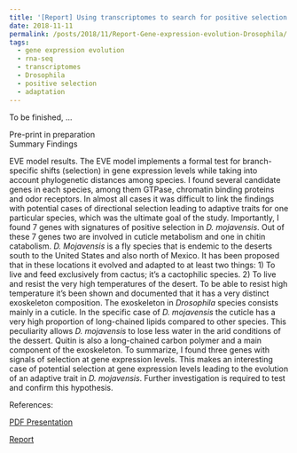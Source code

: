 ```yaml
---
title: '[Report] Using transcriptomes to search for positive selection and adaptation in gene expression of Drosophila species'
date: 2018-11-11
permalink: /posts/2018/11/Report-Gene-expression-evolution-Drosophila/
tags:
  - gene expression evolution
  - rna-seq
  - transcriptomes
  - Drosophila
  - positive selection
  - adaptation
---
```


To be finished, ...

Pre-print in preparation  
Summary Findings

EVE model results. The EVE model implements a formal test for branch-specific shifts (selection) in gene expression levels while taking into account phylogenetic distances among species. I found several candidate genes in each species, among them GTPase, chromatin binding proteins and odor receptors. In almost all cases it was difficult to link the findings with potential cases of directional selection leading to adaptive traits for one particular species, which was the ultimate goal of the study. Importantly, I found 7 genes with signatures of positive selection in _D. mojavensis_. Out of these 7 genes two are involved in cuticle metabolism and one in chitin catabolism. _D. Mojavensis_ is a fly species that is endemic to the deserts south to the United States and also north of Mexico. It has been proposed that in these locations it evolved and adapted to at least two things: 1) To live and feed exclusively from cactus; it’s a cactophilic species. 2) To live and resist the very high temperatures of the desert. To be able to resist high temperature it’s been shown and documented that it has a very distinct exoskeleton composition. The exoskeleton in _Drosophila_ species consists mainly in a cuticle. In the specific case of _D. mojavensis_ the cuticle has a very high proportion of long-chained lipids compared to other species. This peculiarity allows _D. mojavensis_ to lose less water in the arid conditions of the dessert. Quitin is also a long-chained carbon polymer and a main component of the exoskeleton. To summarize, I found three genes with signals of selection at gene expression levels. This makes an interesting case of potential selection at gene expression levels leading to the evolution of an adaptive trait in _D. mojavensis_. Further investigation is required to test and confirm this hypothesis. 

References:

[PDF Presentation](https://www.dropbox.com/s/tkjhdw3s2nwqfyo/Master%20-%20Oral%20Defence.pdf?dl=0)

[Report](https://www.dropbox.com/s/imrnpn8ukzkvaar/E%20-%20Master%20Report%20-%20Second%20submission.pdf?dl=0)
